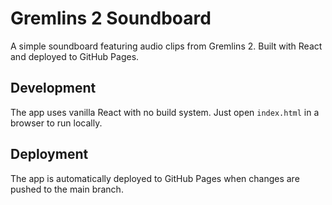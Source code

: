 # Gremlins 2 Soundboard

A simple soundboard featuring audio clips from Gremlins 2. Built with React and deployed to GitHub Pages.

## Development

The app uses vanilla React with no build system. Just open `index.html` in a browser to run locally.

## Deployment

The app is automatically deployed to GitHub Pages when changes are pushed to the main branch.